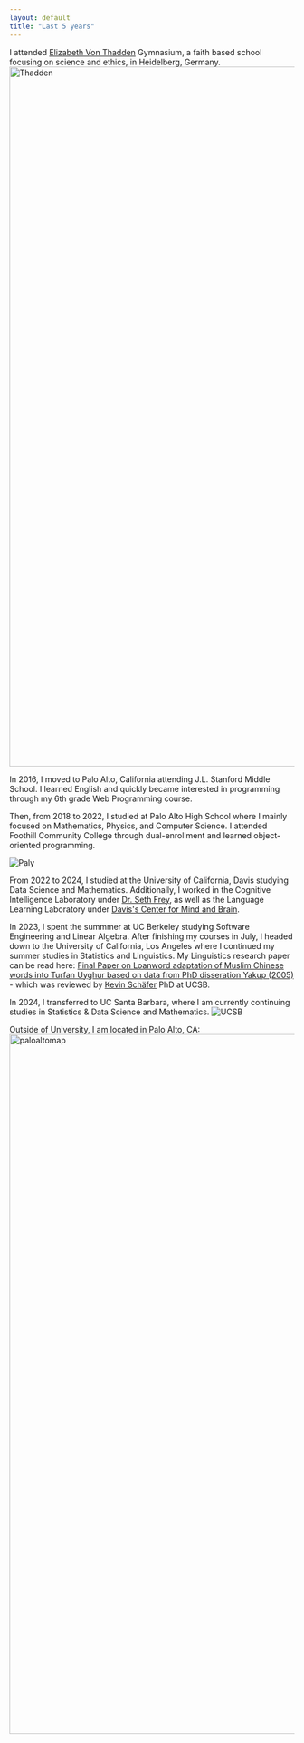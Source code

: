 ```yaml
---
layout: default
title: "Last 5 years"
---
```


I attended [Elizabeth Von Thadden](https://en.wikipedia.org/wiki/Elisabeth_von_Thadden) Gymnasium, a faith based school focusing on science and ethics, in Heidelberg, Germany.
<img width="1234" alt="Thadden" src="https://github.com/user-attachments/assets/31aa033d-5a76-40aa-afbd-e7d55deb08fd" />

In 2016, I moved to Palo Alto, California attending J.L. Stanford Middle School. I learned English and quickly became interested in programming through my 6th grade Web Programming course. 

Then, from 2018 to 2022, I studied at Palo Alto High School where I mainly focused on Mathematics, Physics, and Computer Science. I attended Foothill Community College through dual-enrollment and learned object-oriented programming. 

![Paly](https://github.com/user-attachments/assets/3445190c-b4df-4a4c-ad07-9da51ac5a399)

From 2022 to 2024, I studied at the University of California, Davis studying Data Science and Mathematics. Additionally, I worked in the Cognitive Intelligence Laboratory under [Dr. Seth Frey](https://cs.ucdavis.edu/directory/seth-frey), as well as the Language Learning Laboratory under [Davis's Center for Mind and Brain](https://mindbrain.ucdavis.edu/about). 

In 2023, I spent the summmer at UC Berkeley studying Software Engineering and Linear Algebra. After finishing my courses in July, I headed down to the University of California, Los Angeles where I continued my summer studies in Statistics and Linguistics. My Linguistics research paper
can be read here: [Final Paper on Loanword adaptation of Muslim Chinese words into Turfan Uyghur based on data from PhD disseration Yakup (2005)](https://github.com/user-attachments/files/18091046/Final.Paper-4.pdf) - which was reviewed by [Kevin Schäfer](https://www.linguistics.ucsb.edu/people/kevin-schäfer) PhD at UCSB. 

In 2024, I transferred to UC Santa Barbara, where I am currently continuing studies in Statistics & Data Science and Mathematics.
![UCSB](https://github.com/user-attachments/assets/caf93afc-d3fa-4406-a3ac-9bded53ad115)



Outside of University, I am located in Palo Alto, CA:
<img width="1234" alt="paloaltomap" src="https://github.com/user-attachments/assets/88c705c1-6171-4371-9ffc-d89efdf10b78" />








